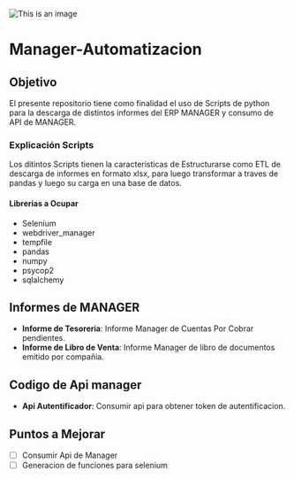 ![This is an image](https://manager.cl/wp-content/uploads/2022/02/logo-manager-mas.png)
# Manager-Automatizacion 

## Objetivo 
El presente repositorio tiene como finalidad el uso de Scripts de python para la descarga de distintos informes del ERP MANAGER y consumo de API de MANAGER.

### Explicación Scripts
Los ditintos Scripts tienen la caracteristicas de Estructurarse como ETL de descarga de informes en formato xlsx, para luego transformar a traves de pandas y luego su carga en una base de datos.

#### Librerias a Ocupar
- Selenium
- webdriver_manager
- tempfile
- pandas
- numpy
- psycop2
- sqlalchemy

## Informes de MANAGER
- **Informe de Tesoreria**: Informe Manager de Cuentas Por Cobrar pendientes.
- **Informe de Libro de Venta**: Informe Manager de libro de documentos emitido por compañia.

## Codigo de Api manager
- **Api Autentificador**: Consumir api para obtener token de autentificacion.

## Puntos a Mejorar
- [ ] Consumir Api de Manager
- [ ] Generacion de funciones para selenium
